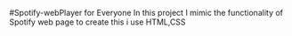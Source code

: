 #Spotify-webPlayer for Everyone 
In this project I mimic the functionality of  Spotify web page 
to  create this i use HTML,CSS
